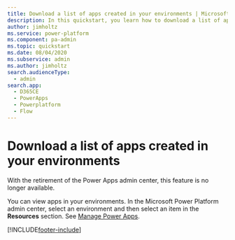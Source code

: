 ```yaml
---
title: Download a list of apps created in your environments | Microsoft Docs
description: In this quickstart, you learn how to download a list of apps created in your environments.
author: jimholtz
ms.service: power-platform
ms.component: pa-admin
ms.topic: quickstart
ms.date: 08/04/2020
ms.subservice: admin
ms.author: jimholtz
search.audienceType: 
  - admin
search.app:
  - D365CE
  - PowerApps
  - Powerplatform
  - Flow
---
```


# Download a list of apps created in your environments

With the retirement of the Power Apps admin center, this feature is no longer available.

You can view apps in your environments. In the Microsoft Power Platform admin center, select an environment and then select an item in the **Resources** section. See [Manage Power Apps](admin-manage-apps.md#manage-power-apps). 

<!--
If you're an Environment admin, you can view and download a list of apps created in the environments that you're administering. If you're a 365 Global admin or Power Platform admin, you can view and download a list of apps created in all of the environments in your organization.

In this topic, you'll learn how to download a list of apps created in a single environment to a .csv file, and then view that list in Excel.

## Prerequisites
 To follow the steps, the following items are required:
 * Either a Power Apps plan or Power Automate plan. Alternatively, you can sign up for a [free Power Apps trial](/powerapps/maker/signup-for-powerapps).
 * Power Apps Environment Admin, Global admin, or Power Platform admin permissions. For more information, see [Environments administration in Power Apps](environments-administration.md).

## Sign in to the Power Apps Admin center
Sign in to the Admin center at [https://admin.powerapps.com](https://admin.powerapps.com).

## Download the list of apps
1. In the navigation pane, click or tap **Environments**, and then click or tap the environment for which you want to download the list of apps.

    ![Select environment](./media/admin-view-apps/environment.png)
2. On the **Resources** tab, click or tap **Apps**, and then click or tap **Download the list of apps**.

    ![Select Download the list of apps](./media/admin-view-apps/resources-app.png)

    The list of apps is downloaded into a .csv file. This process could take several minutes. Make sure that you don't close the window before the list completely downloads or you may have to restart the process.

## View the list
After the .csv file is created, open it in Excel. The list contains the app display name, the owner of the app, any connectors that the app uses to connect to data sources, and other information.

![View list](./media/admin-view-apps/excel-view.png)

## Next steps
In this topic, you learned how to download and view a list of apps created in an environment within your organization. Next, learn how to manage the apps created in your organization.

> [!div class="nextstepaction"]
> [Manage apps created in your organization](admin-manage-apps.md)
-->


[!INCLUDE[footer-include](../includes/footer-banner.md)]